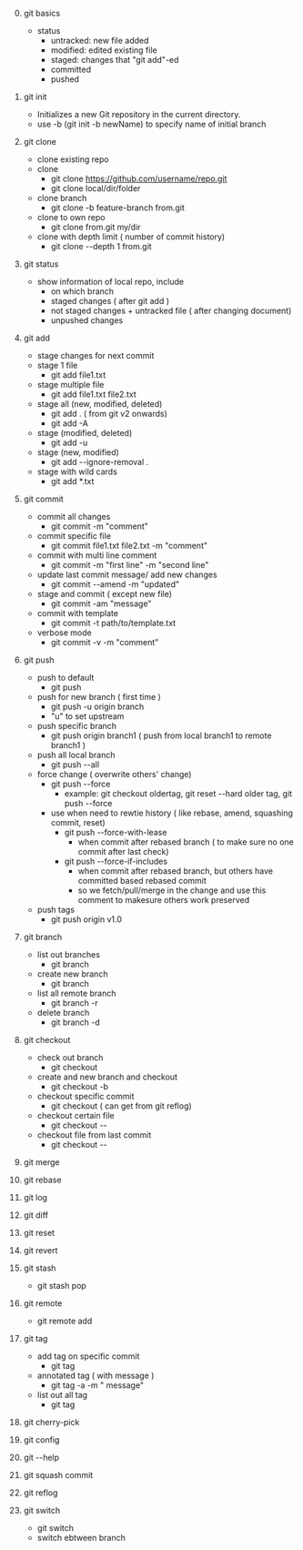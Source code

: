 0. git basics
    - status
        - untracked: new file added
        - modified: edited existing file
        - staged: changes that "git add"-ed
        - committed
        - pushed

1. git init
    - Initializes a new Git repository in the current directory.
    - use -b (git init -b newName) to specify name of initial branch

2. git clone
    - clone existing repo
    - clone
        - git clone https://github.com/username/repo.git
        - git clone local/dir/folder
    - clone branch
        - git clone -b feature-branch from.git
    - clone to own repo
        - git clone from.git my/dir
    - clone with depth limit ( number of commit history)
        - git clone --depth 1 from.git

3. git status
    - show information of local repo, include
        - on which branch
        - staged changes ( after git add )
        - not staged changes + untracked file ( after changing document)
        - unpushed changes

4. git add
    - stage changes for next commit
    - stage 1 file
        - git add file1.txt
    - stage multiple file
        - git add file1.txt file2.txt
    - stage all (new, modified, deleted)
        - git add . ( from git v2 onwards)
        - git add -A
    - stage (modified, deleted)
        - git add -u
    - stage (new, modified)
        - git add --ignore-removal .
    - stage with wild cards
        - git add *.txt

5. git commit
    - commit all changes
        - git commit -m "comment"
    - commit specific file
        - git commit file1.txt file2.txt -m "comment"
    - commit with multi line comment
        - git commit -m "first line" -m "second line"
    - update last commit message/ add new changes
        - git commit --amend -m "updated"
    - stage and commit ( except new file)
        - git commit -am "message"
    - commit with template
        - git commit -t path/to/template.txt
    - verbose mode
        - git commit -v -m "comment"

6. git push
    - push to default
        - git push
    - push for new branch ( first time )
        - git push -u origin branch
        - "u" to set upstream
    - push specific branch 
        - git push origin branch1 ( push from local branch1 to remote branch1 )
    - push all local branch
        - git push --all
    - force change ( overwrite others' change)
        - git push --force
            - example: git checkout oldertag, git reset --hard older tag, git push --force
        - use when need to rewtie history ( like rebase, amend, squashing commit, reset)
            - git push --force-with-lease
                -  when commit after rebased branch ( to make sure no one commit after last check) 
            - git push --force-if-includes
                - when commit after rebased branch, but others have committed based rebased commit
                - so we fetch/pull/merge in the change and use this comment to makesure others work preserved
    - push tags
        - git push origin v1.0

7. git branch
    - list out branches
        - git branch
    - create new branch
        - git branch <branch-name>
    - list all remote branch
        - git branch -r
    - delete branch
        - git branch -d

8. git checkout
    - check out branch
        - git checkout <branch-name>
    - create and new branch and checkout
        - git checkout -b <new-branch>
    - checkout specific commit
        - git checkout <commit-hash> ( can get from git reflog)
    - checkout certain file
        - git checkout <commit-hash> -- <file-path>
    - checkout file from last commit
        - git checkout -- <file-path>

9. git merge
10. git rebase
11. git log
11. git diff
12. git reset
13. git revert
14. git stash
    - git stash pop

15. git remote
    - git remote add

16. git tag
    - add tag on specific commit
        - git tag <tagname>
    - annotated tag ( with message )
        - git tag -a <tagname> -m " message"
    - list out all tag
        - git tag

17. git cherry-pick
18. git config
19. git <command> --help
20. git squash commit
21. git reflog
22. git switch
    - git switch <branch-name>
    - switch ebtween branch
    